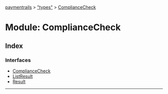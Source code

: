 [paymentrails](../README.md) > ["types"](../modules/_types_.md) > [ComplianceCheck](../modules/_types_.compliancecheck.md)



# Module: ComplianceCheck

## Index

### Interfaces

* [ComplianceCheck](../interfaces/_types_.compliancecheck.compliancecheck.md)
* [ListResult](../interfaces/_types_.compliancecheck.listresult.md)
* [Result](../interfaces/_types_.compliancecheck.result.md)



---
